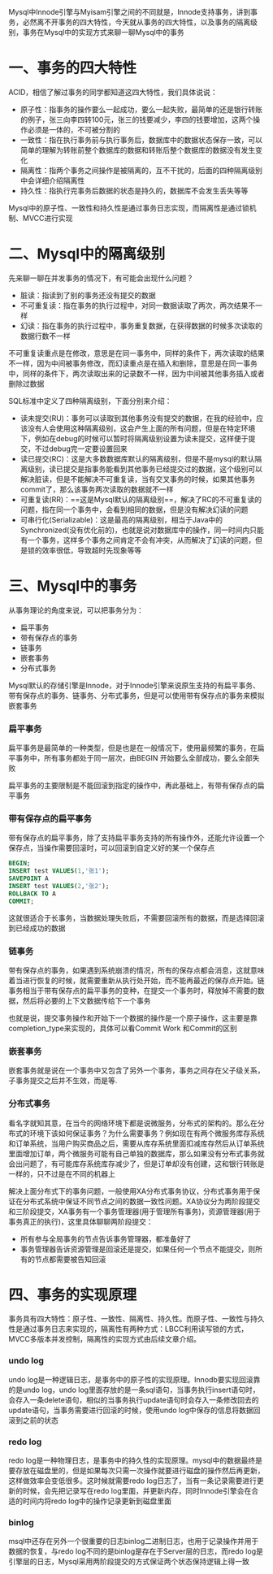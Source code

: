 Mysql中Innode引擎与Myisam引擎之间的不同就是，Innode支持事务，讲到事务，必然离不开事务的四大特性，今天就从事务的四大特性，以及事务的隔离级别，事务在Mysql中的实现方式来聊一聊Mysql中的事务

# 一、事务的四大特性

ACID，相信了解过事务的同学都知道这四大特性，我们具体说说：

- 原子性：指事务的操作要么一起成功，要么一起失败，最简单的还是银行转账的例子，张三向李四转100元，张三的钱要减少，李四的钱要增加，这两个操作必须是一体的，不可被分割的
- 一致性：指在执行事务前与执行事务后，数据库中的数据状态保存一致，可以简单的理解为转账前整个数据库的数据和转账后整个数据库的数据没有发生变化
- 隔离性：指两个事务之间操作是被隔离的，互不干扰的，后面的四种隔离级别中会详细介绍隔离性
- 持久性：指执行完事务后数据的状态是持久的，数据库不会发生丢失等等

Mysql中的原子性、一致性和持久性是通过事务日志实现，而隔离性是通过锁机制、MVCC进行实现

# 二、Mysql中的隔离级别

先来聊一聊在并发事务的情况下，有可能会出现什么问题？

- 脏读：指读到了别的事务还没有提交的数据
- 不可重复读：指在事务的执行过程中，对同一数据读取了两次，两次结果不一样
- 幻读：指在事务的执行过程中，事务重复数据，在获得数据的时候多次读取的数据行数不一样

不可重复读重点是在修改，意思是在同一事务中，同样的条件下，两次读取的结果不一样，因为中间被事务修改，而幻读重点是在插入和删除，意思是在同一事务中，同样的条件下，两次读取出来的记录数不一样，因为中间被其他事务插入或者删除过数据

SQL标准中定义了四种隔离级别，下面分别来介绍：

- 读未提交(RU)：事务可以读取到其他事务没有提交的数据，在我的经验中，应该没有人会使用这种隔离级别，这会产生上面的所有问题，但是在特定环境下，例如在debug的时候可以暂时将隔离级别设置为读未提交，这样便于提交，不过debug完一定要设置回来
- 读已提交(RC)：这是大多数数据库默认的隔离级别，但是不是mysql的默认隔离级别，读已提交是指事务能看到其他事务已经提交过的数据，这个级别可以解决脏读，但是不能解决不可重复读，当有交叉事务的时候，如果其他事务commit了，那么该事务两次读取的数据就不一样
- 可重复读(RR)：==这是Mysql默认的隔离级别==，解决了RC的不可重复读的问题，指在同一个事务中，会看到相同的数据，但是没有解决幻读的问题
- 可串行化(Serializable)：这是最高的隔离级别，相当于Java中的Synchronized(没有优化前的)，也就是说对数据库中的操作，同一时间内只能有一个事务，这样多个事务之间肯定不会有冲突，从而解决了幻读的问题，但是锁的效率很低，导致超时先现象等等

# 三、Mysql中的事务

从事务理论的角度来说，可以把事务分为：

- 扁平事务
- 带有保存点的事务
- 链事务
- 嵌套事务
- 分布式事务

Mysql默认的存储引擎是Innode，对于Innode引擎来说原生支持的有扁平事务、带有保存点的事务、链事务、分布式事务，但是可以使用带有保存点的事务来模拟嵌套事务

### 扁平事务

扁平事务是最简单的一种类型，但是也是在一般情况下，使用最频繁的事务，在扁平事务中，所有事务都处于同一层次，由BEGIN 开始要么全部成功，要么全部失败

扁平事务的主要限制是不能回滚到指定的操作中，再此基础上，有带有保存点的扁平事务

### 带有保存点的扁平事务

带有保存点的扁平事务，除了支持扁平事务支持的所有操作外，还能允许设置一个保存点，当操作需要回滚时，可以回滚到自定义好的某一个保存点

```sql
BEGIN;
INSERT test VALUES(1,'张1');
SAVEPOINT A
INSERT test VALUES(2,'张2');
ROLLBACK TO A
COMMIT;
```

这就很适合于长事务，当数据处理失败后，不需要回滚所有的数据，而是选择回滚到已经成功的数据

### 链事务

带有保存点的事务，如果遇到系统崩溃的情况，所有的保存点都会消息，这就意味着当进行恢复的时候，就需要重新从执行处开始，而不能再最近的保存点开始。链事务相当于带有保存点的扁平事务的变种，在提交一个事务时，释放掉不需要的数据，然后将必要的上下文数据传给下一个事务

也就是说，提交事务操作和开始下一个数据的操作是一个原子操作，这主要是靠completion_type来实现的，具体可以看Commit Work 和Commit的区别

### 嵌套事务

嵌套事务就是说在一个事务中又包含了另外一个事务，事务之间存在父子级关系，子事务提交之后并不生效，而是等.

### 分布式事务

看名字就知其意，在当今的网络环境下都是说微服务，分布式的架构的。那么在分布式的环境下该如何保证事务？为什么需要事务？例如现在有两个微服务库存系统和订单系统，当用户购买商品之后，需要从库存系统里面扣减库存然后从订单系统里面增加订单，两个微服务可能有自己单独的数据库，那么如果没有分布式事务就会出问题了，有可能库存系统库存减少了，但是订单却没有创建，这和银行转账是一样的，只不过是在不同的机器上

解决上面分布式下的事务问题，一般使用XA分布式事务协议，分布式事务用于保证在分布式系统中保证不同节点之间的数据一致性问题。XA协议分为两阶段提交和三阶段提交，XA事务有一个事务管理器(用于管理所有事务)，资源管理器(用于事务真正的执行)，这里具体聊聊两阶段提交：

- 所有参与全局事务的节点告诉事务管理器，都准备好了
- 事务管理器告诉资源管理是回滚还是提交，如果任何一个节点不能提交，则所有的节点都需要被告知回滚

# 四、事务的实现原理

事务具有四大特性：原子性、一致性、隔离性、持久性。而原子性、一致性与持久性是通过事务日志来实现的，隔离性有两种方式：LBCC利用读写锁的方式，MVCC多版本并发控制，隔离性的实现方式由后续文章介绍。

### undo log

undo log是一种逻辑日志，是事务中的原子性的实现原理。Innodb要实现回滚靠的是undo log，undo log里面存放的是一条sql语句，当事务执行insert语句时，会存入一条delete语句，相似的当事务执行update语句时会存入一条修改回去的update语句，当事务需要进行回滚的时候，使用undo log中保存的信息将数据回滚到之前的状态

### redo log

redo log是一种物理日志，是事务中的持久性的实现原理。mysql中的数据最终是要存放在磁盘里的，但是如果每次只需一次操作就要进行磁盘的操作然后再更新，这样做效率会变低很多。这时候就需要redo log日志了，当有一条记录需要进行更新的时候，会先把记录写在redo log里面，并更新内存，同时Innode引擎会在合适的时间内将redo log中的操作记录更新到磁盘里面

### binlog

msql中还存在另外一个很重要的日志binlog二进制日志，也用于记录操作并用于数据的恢复，与redo log不同的是binlog是存在于Server层的日志，而redo log是引擎层的日志，Mysql采用两阶段提交的方式保证两个状态保持逻辑上得一致
